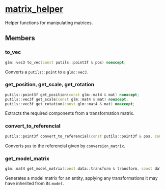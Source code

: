 # [matrix_helper](matrix_helper.hpp)

Helper functions for manipulating matrices.

## Members

### to_vec

```cpp
glm::vec3 to_vec(const putils::point3f & pos) noexcept;
```

Converts a `putils::point` to a `glm::vec3`.

### get_position, get_scale, get_rotation

```cpp
putils::point3f get_position(const glm::mat4 & mat) noexcept;
putils::vec3f get_scale(const glm::mat4 & mat) noexcept;
putils::vec3f get_rotation(const glm::mat4 & mat) noexcept;
```

Extracts the required components from a transformation matrix.

### convert_to_referencial

```cpp
putils::point3f convert_to_referencial(const putils::point3f & pos, const glm::mat4 & conversion_matrix) noexcept;
```

Converts `pos` to the referencial given by `conversion_matrix`.

### get_model_matrix

```cpp
glm::mat4 get_model_matrix(const data::transform & transform, const data::transform * model) noexcept;
```

Generates a model matrix for an entity, applying any transformations it may have inherited from its `model`.